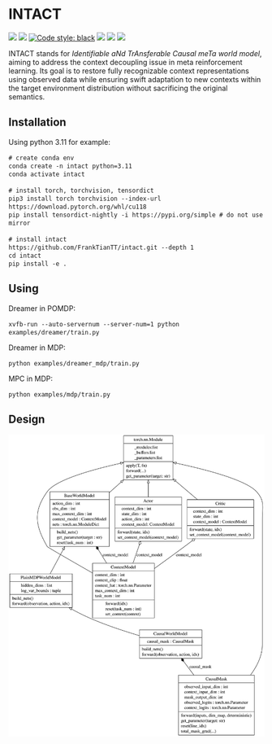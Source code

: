# INTACT

<a href="https://github.com/FrankTianTT/causal-meta"><img src="https://github.com/FrankTianTT/causal-meta/actions/workflows/ci.yml/badge.svg"></a>
<a href="https://app.codecov.io/github/FrankTianTT/intact"><img src="https://codecov.io/github/FrankTianTT/intact/branch/main/graph/badge.svg"></a>
<a href="https://github.com/psf/black"><img alt="Code style: black" src="https://img.shields.io/badge/code%20style-black-000000.svg"></a>
<a href="https://github.com/FrankTianTT/causal-meta/blob/main/LICENSE"><img src="https://img.shields.io/badge/license-MIT-blue.svg"></a>
<a href="https://pre-commit.com/"><img src="https://img.shields.io/badge/pre--commit-enabled-brightgreen?logo=pre-commit&logoColor=white"></a>
<a href="https://www.python.org/downloads/release/python-311/"><img src="https://img.shields.io/badge/python-3.11-brightgreen"></a>

INTACT stands for *Identifiable aNd TrAnsferable Causal meTa world model*, aiming to address the context decoupling issue in meta reinforcement learning. Its goal is to restore fully recognizable context representations using observed data while ensuring swift adaptation to new contexts within the target environment distribution without sacrificing the original semantics.

## Installation

Using python 3.11 for example:
```shell
# create conda env
conda create -n intact python=3.11
conda activate intact

# install torch, torchvision, tensordict
pip3 install torch torchvision --index-url https://download.pytorch.org/whl/cu118
pip install tensordict-nightly -i https://pypi.org/simple # do not use mirror

# install intact
https://github.com/FrankTianTT/intact.git --depth 1
cd intact
pip install -e .
```

## Using

Dreamer in POMDP:
```shell
xvfb-run --auto-servernum --server-num=1 python examples/dreamer/train.py
```

Dreamer in MDP:
```shell
python examples/dreamer_mdp/train.py
```

MPC in MDP:
```shell
python examples/mdp/train.py
```

## Design

![Design](images/model-uml.png)
